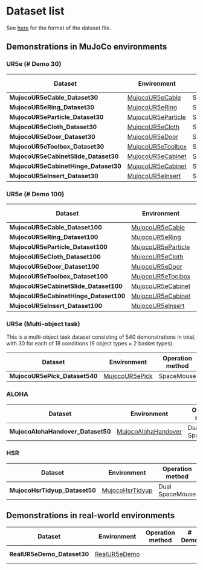 # Dataset list

See [here](./rmb_data_format.md) for the format of the dataset file.

## Demonstrations in MuJoCo environments

### UR5e (# Demo 30)
| Dataset | Environment | Operation method | # Demo | Date | Link |
| --- | --- | --- | --- | --- | --- |
| **MujocoUR5eCable_Dataset30** | [MujocoUR5eCable](./environment_catalog.md#MujocoUR5eCable) | SpaceMouse | 30 | 06/09/2025 | [Download](https://www.dropbox.com/scl/fo/sykc20cnax2scom1u8sc6/AM-zLM8dAZ5h6EQ8eDXcZic?rlkey=7icbmjc6wdqnp0tngfjqlhwoh&dl=1) |
| **MujocoUR5eRing_Dataset30** | [MujocoUR5eRing](./environment_catalog.md#MujocoUR5eRing) | SpaceMouse | 30 | 06/09/2025 | [Download](https://www.dropbox.com/scl/fo/08q60h46ylipfzoe7hoyl/ADinGfMKuz9V3Z4HUMZidws?rlkey=70s5xfwkaa14y31qa8mjvwmrz&dl=1) |
| **MujocoUR5eParticle_Dataset30** | [MujocoUR5eParticle](./environment_catalog.md#MujocoUR5eParticle) | SpaceMouse | 30 | 06/09/2025 | [Download](https://www.dropbox.com/scl/fo/ax3fktv7eqph7cxx44bks/AE8S-Vz7l07uyNi-lZzOTlU?rlkey=b7bdr8gk2f5te3c0rn6rk51cx&dl=1) |
| **MujocoUR5eCloth_Dataset30** | [MujocoUR5eCloth](./environment_catalog.md#MujocoUR5eCloth) | SpaceMouse | 30 | 06/09/2025 | [Download](https://www.dropbox.com/scl/fo/rn66j1k4r5g2md7xdu9ti/AB7K9VYlkZidbQtwyFy3UXk?rlkey=fqjgtogvrksdpwcm2692r55ry&dl=1) |
| **MujocoUR5eDoor_Dataset30** | [MujocoUR5eDoor](./environment_catalog.md#MujocoUR5eDoor) | SpaceMouse | 30 | 07/11/2025 | [Download](https://www.dropbox.com/scl/fo/lvyf79xraxd61wmifuyh2/AFa8EcKrg4dJLYGlXo04jho?rlkey=ms2odka43wwsmycm6hpuoqq5i&dl=1) |
| **MujocoUR5eToolbox_Dataset30** | [MujocoUR5eToolbox](./environment_catalog.md#MujocoUR5eToolbox) | SpaceMouse | 30 | 07/11/2025 | [Download](https://www.dropbox.com/scl/fo/yah2d8bwff4u0xuc2jgtx/ABgYUsYARuXYUwTvji5tyxI?rlkey=rw11xemplpevkvkg54tsybykt&dl=1) |
| **MujocoUR5eCabinetSlide_Dataset30** | [MujocoUR5eCabinet](./environment_catalog.md#MujocoUR5eCabinet) | SpaceMouse | 30 | 07/11/2025 | [Download](https://www.dropbox.com/scl/fo/5hllv09v3nqed1gpf0m1w/APLwAPPfwcyGV8fsLyheNA8?rlkey=a2yul061vdu04nk3howbvxj5g&dl=1) |
| **MujocoUR5eCabinetHinge_Dataset30** | [MujocoUR5eCabinet](./environment_catalog.md#MujocoUR5eCabinet) | SpaceMouse | 30 | 07/11/2025 | [Download](https://www.dropbox.com/scl/fo/y6izorz072mbb6p4neor0/AA5FDlOFVxhFRCvijbHiSGM?rlkey=iqiuirhdl85u5q0o0usu65500&dl=1) |
| **MujocoUR5eInsert_Dataset30** | [MujocoUR5eInsert](./environment_catalog.md#MujocoUR5eInsert) | SpaceMouse | 30 | 07/11/2025 | [Download](https://www.dropbox.com/scl/fo/qttgoce61evojh1kopl14/ACF0Z9TCJTmqhPl-_v5tp3s?rlkey=tmkowv19ff77yqh6xpxpm1ggi&dl=1) |

### UR5e (# Demo 100)
| Dataset | Environment | Operation method | # Demo | Date | Link |
| --- | --- | --- | --- | --- | --- |
| **MujocoUR5eCable_Dataset100** | [MujocoUR5eCable](./environment_catalog.md#MujocoUR5eCable) | SpaceMouse | 100 | 08/22/2025 | [Download](https://www.dropbox.com/scl/fo/zd6094bvaqou0keo6lo6g/APpIovQbOUg7QxWyI8Ioegc?rlkey=xe4gtxyajj0rf1ts46wgziwc7&dl=1) |
| **MujocoUR5eRing_Dataset100** | [MujocoUR5eRing](./environment_catalog.md#MujocoUR5eRing) | SpaceMouse | 100 | 08/22/2025 | [Download](https://www.dropbox.com/scl/fo/tatsy236sza8jod45dzvp/ABW0-dvaJuvojK6ty4YAF1Q?rlkey=ynwzepxjbobmnzxrdh1uhdkqz&dl=1) |
| **MujocoUR5eParticle_Dataset100** | [MujocoUR5eParticle](./environment_catalog.md#MujocoUR5eParticle) | SpaceMouse | 100 | 08/22/2025 | [Download](https://www.dropbox.com/scl/fo/qbz9wvu1doo0vh2xmoavo/ACOv41Ovgvql-VtT-AATLes?rlkey=elfpjc9bksurrtbiz8awow348&dl=1) |
| **MujocoUR5eCloth_Dataset100** | [MujocoUR5eCloth](./environment_catalog.md#MujocoUR5eCloth) | SpaceMouse | 100 | 08/22/2025 | [Download](https://www.dropbox.com/scl/fo/rvbj61at9hm2wb6w43x76/AJKecl8FKeqo4FD4WbOKB74?rlkey=3ieu1ba1h096dlyqo128fy0dh&dl=1) |
| **MujocoUR5eDoor_Dataset100** | [MujocoUR5eDoor](./environment_catalog.md#MujocoUR5eDoor) | SpaceMouse | 100 | 08/22/2025 | [Download](https://www.dropbox.com/scl/fo/nnbw4ayb3iockxa3gcqfe/AEifJjGx0_JdDEIN4fBSJbQ?rlkey=f8stn6td9jldzr29sh29g18no&dl=1) |
| **MujocoUR5eToolbox_Dataset100** | [MujocoUR5eToolbox](./environment_catalog.md#MujocoUR5eToolbox) | SpaceMouse | 100 | 08/22/2025 | [Download](https://www.dropbox.com/scl/fo/quiwvb1k82lhtctbw02ej/AH7Bax4pBWZLf09k8uzIXls?rlkey=gi5u7bt6d04v6an8vqip4xhuy&dl=1) |
| **MujocoUR5eCabinetSlide_Dataset100** | [MujocoUR5eCabinet](./environment_catalog.md#MujocoUR5eCabinet) | SpaceMouse | 100 | 08/22/2025 | [Download](https://www.dropbox.com/scl/fo/al3pg26al02ra1vwkf74n/AJppl2fwjwZctn0PB1V7WdI?rlkey=h5v7223xnxo9yk7hvxwre530b&dl=1) |
| **MujocoUR5eCabinetHinge_Dataset100** | [MujocoUR5eCabinet](./environment_catalog.md#MujocoUR5eCabinet) | SpaceMouse | 100 | 08/22/2025 | [Download](https://www.dropbox.com/scl/fo/dl4v4v3oe9mbgio0oejmo/AH2LyUxpDqKucik3RB-_1Z0?rlkey=cefx6km59j88qczmfq0cpnu6k&dl=1) |
| **MujocoUR5eInsert_Dataset100** | [MujocoUR5eInsert](./environment_catalog.md#MujocoUR5eInsert) | SpaceMouse | 100 | 08/22/2025 | [Download](https://www.dropbox.com/scl/fo/2kmxa1061e2xn0u94vb3u/ALXRKinkgq-mTUfTtL7NXkw?rlkey=53fc19m0avdh8y2pp3biohmfp&dl=1) |

### UR5e (Multi-object task)
This is a multi-object task dataset consisting of 540 demonstrations in total, with 30 for each of 18 conditions (9 object types × 2 basket types).

| Dataset | Environment | Operation method | # Demo | Date | Link |
| --- | --- | --- | --- | --- | --- |
| **MujocoUR5ePick_Dataset540** | [MujocoUR5ePick](./environment_catalog.md#MujocoUR5ePick) | SpaceMouse | 540 | 09/17/2025 | [Download](https://www.dropbox.com/scl/fo/qdx7yt43rhidt4z4cu36d/AAMLgjM_9bvG2q84GTnxTQE?rlkey=lmwam9zl5bt7dcz27cae35mhr&dl=1) |

### ALOHA
| Dataset | Environment | Operation method | # Demo | Date | Link |
| --- | --- | --- | --- | --- | --- |
| **MujocoAlohaHandover_Dataset50** | [MujocoAlohaHandover](./environment_catalog.md#MujocoAlohaHandover) | Dual SpaceMouse | 50 | 08/07/2025 | [Download](https://www.dropbox.com/scl/fo/erev1799doh0dbw51of81/AO-V-NNO007bemcPEJNGcYc?rlkey=yrsbjxxqrplqm6d48le24dwrl&dl=1) |

### HSR
| Dataset | Environment | Operation method | # Demo | Date | Link |
| --- | --- | --- | --- | --- | --- |
| **MujocoHsrTidyup_Dataset50** | [MujocoHsrTidyup](./environment_catalog.md#MujocoHsrTidyup) | Dual SpaceMouse | 50 | 08/07/2025 | [Download](https://www.dropbox.com/scl/fo/ht467ujea522ie1n3wxvs/AEA4EqE30amECDqA4GDrJYs?rlkey=f483ggt4xaybs1wu2aehskjpc&dl=1) |


## Demonstrations in real-world environments
| Dataset | Environment | Operation method | # Demo | Date | Link |
| --- | --- | --- | --- | --- | --- |
| **RealUR5eDemo_Dataset30** | [RealUR5eDemo](./environment_catalog.md#RealUR5eDemo) |  |  |  | *Coming soon* |
